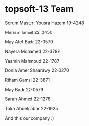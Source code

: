 topsoft-13 Team
==============

Scrum Master: Yousra Hazem 19-4248

Mariam Ismail 22-3456

May Atef Badr 22-0579

Nayera Mohamed 22-3789

Yasmin Mahmoud 22-1787 

Donia Amer Shaarawy 22-0270

Riham Gamal 22-3871

May Badr 22-0579 

Sarah Ahmed 22-1278

Toka Abdelgabar 22-1925

And this our company :)

